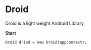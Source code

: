 # Droid
Droid is a light weight Android Library  

<b>Start</b>

<code>Droid driod = new Droid(appContext);
